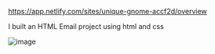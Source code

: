 ﻿https://app.netlify.com/sites/unique-gnome-accf2d/overview

 I built an HTML Email project using html and css

![image](https://github.com/kkrista/email-marketing/assets/78624317/ed624720-9a24-4308-b9a6-8b86942f1f0e)
